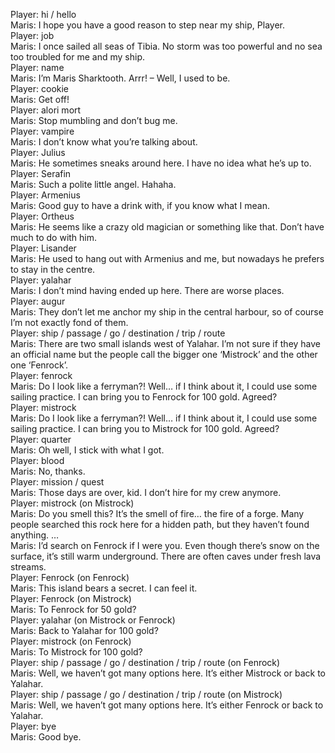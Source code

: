 Player: hi / hello  
Maris: I hope you have a good reason to step near my ship, Player.  
Player: job  
Maris: I once sailed all seas of Tibia. No storm was too powerful and no sea too troubled for me and my ship.  
Player: name  
Maris: I’m Maris Sharktooth. Arrr! – Well, I used to be.  
Player: cookie  
Maris: Get off!  
Player: alori mort  
Maris: Stop mumbling and don’t bug me.  
Player: vampire  
Maris: I don’t know what you’re talking about.  
Player: Julius  
Maris: He sometimes sneaks around here. I have no idea what he’s up to.  
Player: Serafin  
Maris: Such a polite little angel. Hahaha.  
Player: Armenius  
Maris: Good guy to have a drink with, if you know what I mean.  
Player: Ortheus  
Maris: He seems like a crazy old magician or something like that. Don’t have much to do with him.  
Player: Lisander  
Maris: He used to hang out with Armenius and me, but nowadays he prefers to stay in the centre.  
Player: yalahar  
Maris: I don’t mind having ended up here. There are worse places.  
Player: augur  
Maris: They don’t let me anchor my ship in the central harbour, so of course I’m not exactly fond of them.  
Player: ship / passage / go / destination / trip / route  
Maris: There are two small islands west of Yalahar. I’m not sure if they have an official name but the people call the bigger one ‘Mistrock’ and the other one ‘Fenrock’.  
Player: fenrock  
Maris: Do I look like a ferryman?! Well… if I think about it, I could use some sailing practice. I can bring you to Fenrock for 100 gold. Agreed?  
Player: mistrock  
Maris: Do I look like a ferryman?! Well… if I think about it, I could use some sailing practice. I can bring you to Mistrock for 100 gold. Agreed?  
Player: quarter  
Maris: Oh well, I stick with what I got.  
Player: blood  
Maris: No, thanks.  
Player: mission / quest  
Maris: Those days are over, kid. I don’t hire for my crew anymore.  
Player: mistrock (on Mistrock)  
Maris: Do you smell this? It’s the smell of fire… the fire of a forge. Many people searched this rock here for a hidden path, but they haven’t found anything. …  
Maris: I’d search on Fenrock if I were you. Even though there’s snow on the surface, it’s still warm underground. There are often caves under fresh lava streams.  
Player: Fenrock (on Fenrock)  
Maris: This island bears a secret. I can feel it.  
Player: Fenrock (on Mistrock)  
Maris: To Fenrock for 50 gold?  
Player: yalahar (on Mistrock or Fenrock)  
Maris: Back to Yalahar for 100 gold?  
Player: mistrock (on Fenrock)  
Maris: To Mistrock for 100 gold?  
Player: ship / passage / go / destination / trip / route (on Fenrock)  
Maris: Well, we haven’t got many options here. It’s either Mistrock or back to Yalahar.  
Player: ship / passage / go / destination / trip / route (on Mistrock)  
Maris: Well, we haven’t got many options here. It’s either Fenrock or back to Yalahar.  
Player: bye  
Maris: Good bye.  
